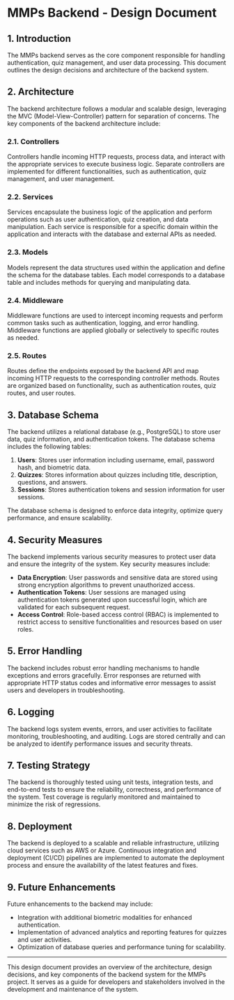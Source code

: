 # MMPs Backend - Design Document

## 1. Introduction

The MMPs backend serves as the core component responsible for handling authentication, quiz management, and user data processing. This document outlines the design decisions and architecture of the backend system.

## 2. Architecture

The backend architecture follows a modular and scalable design, leveraging the MVC (Model-View-Controller) pattern for separation of concerns. The key components of the backend architecture include:

### 2.1. Controllers

Controllers handle incoming HTTP requests, process data, and interact with the appropriate services to execute business logic. Separate controllers are implemented for different functionalities, such as authentication, quiz management, and user management.

### 2.2. Services

Services encapsulate the business logic of the application and perform operations such as user authentication, quiz creation, and data manipulation. Each service is responsible for a specific domain within the application and interacts with the database and external APIs as needed.

### 2.3. Models

Models represent the data structures used within the application and define the schema for the database tables. Each model corresponds to a database table and includes methods for querying and manipulating data.

### 2.4. Middleware

Middleware functions are used to intercept incoming requests and perform common tasks such as authentication, logging, and error handling. Middleware functions are applied globally or selectively to specific routes as needed.

### 2.5. Routes

Routes define the endpoints exposed by the backend API and map incoming HTTP requests to the corresponding controller methods. Routes are organized based on functionality, such as authentication routes, quiz routes, and user routes.

## 3. Database Schema

The backend utilizes a relational database (e.g., PostgreSQL) to store user data, quiz information, and authentication tokens. The database schema includes the following tables:

1. **Users**: Stores user information including username, email, password hash, and biometric data.
2. **Quizzes**: Stores information about quizzes including title, description, questions, and answers.
3. **Sessions**: Stores authentication tokens and session information for user sessions.

The database schema is designed to enforce data integrity, optimize query performance, and ensure scalability.

## 4. Security Measures

The backend implements various security measures to protect user data and ensure the integrity of the system. Key security measures include:

- **Data Encryption**: User passwords and sensitive data are stored using strong encryption algorithms to prevent unauthorized access.
- **Authentication Tokens**: User sessions are managed using authentication tokens generated upon successful login, which are validated for each subsequent request.
- **Access Control**: Role-based access control (RBAC) is implemented to restrict access to sensitive functionalities and resources based on user roles.

## 5. Error Handling

The backend includes robust error handling mechanisms to handle exceptions and errors gracefully. Error responses are returned with appropriate HTTP status codes and informative error messages to assist users and developers in troubleshooting.

## 6. Logging

The backend logs system events, errors, and user activities to facilitate monitoring, troubleshooting, and auditing. Logs are stored centrally and can be analyzed to identify performance issues and security threats.

## 7. Testing Strategy

The backend is thoroughly tested using unit tests, integration tests, and end-to-end tests to ensure the reliability, correctness, and performance of the system. Test coverage is regularly monitored and maintained to minimize the risk of regressions.

## 8. Deployment

The backend is deployed to a scalable and reliable infrastructure, utilizing cloud services such as AWS or Azure. Continuous integration and deployment (CI/CD) pipelines are implemented to automate the deployment process and ensure the availability of the latest features and fixes.

## 9. Future Enhancements

Future enhancements to the backend may include:

- Integration with additional biometric modalities for enhanced authentication.
- Implementation of advanced analytics and reporting features for quizzes and user activities.
- Optimization of database queries and performance tuning for scalability.

---

This design document provides an overview of the architecture, design decisions, and key components of the backend system for the MMPs project. It serves as a guide for developers and stakeholders involved in the development and maintenance of the system.
